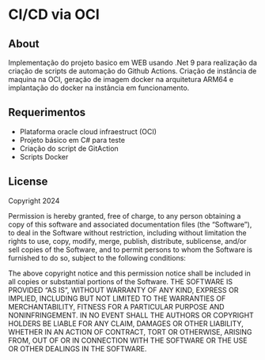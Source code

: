 # CI/CD via OCI

## About
Implementação do projeto basico em WEB usando .Net 9 para realização da criação de scripts de automação do Github Actions.
Criação de instância de maquina na OCI, geração de imagem docker na arquitetura ARM64 e implantação do docker na instância em funcionamento.

## Requerimentos
- Plataforma oracle cloud infraestruct (OCI)
- Projeto básico em C# para teste
- Criação do script de GitAction 
- Scripts Docker

## License
Copyright 2024

Permission is hereby granted, free of charge, to any person obtaining a copy of this software and associated documentation files (the “Software”), 
to deal in the Software without restriction, including without limitation the rights to use, copy, modify, merge, publish, distribute, sublicense, 
and/or sell copies of the Software, and to permit persons to whom the Software is furnished to do so, subject to the following conditions:

The above copyright notice and this permission notice shall be included in all copies or substantial portions of the Software.
THE SOFTWARE IS PROVIDED “AS IS”, WITHOUT WARRANTY OF ANY KIND, EXPRESS OR IMPLIED, INCLUDING BUT NOT LIMITED TO THE WARRANTIES OF MERCHANTABILITY, FITNESS FOR A PARTICULAR PURPOSE AND NONINFRINGEMENT. 
IN NO EVENT SHALL THE AUTHORS OR COPYRIGHT HOLDERS BE LIABLE FOR ANY CLAIM, DAMAGES OR OTHER LIABILITY, WHETHER IN AN ACTION OF CONTRACT, TORT OR OTHERWISE, ARISING FROM, OUT OF OR IN CONNECTION WITH THE SOFTWARE OR THE USE OR OTHER DEALINGS IN THE SOFTWARE.

